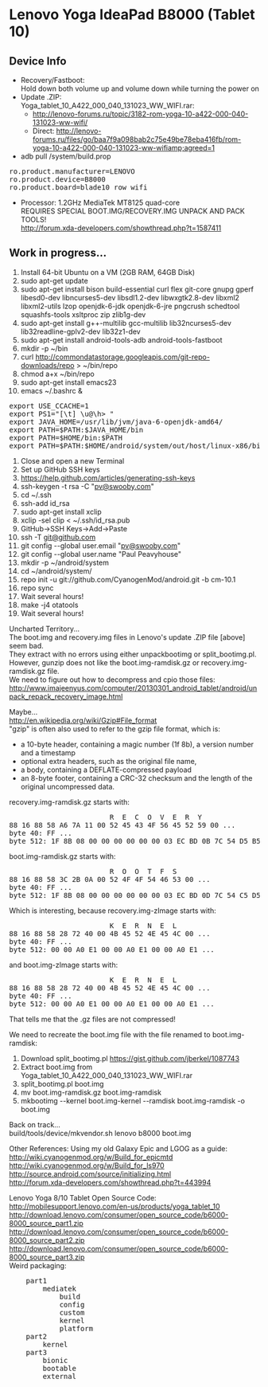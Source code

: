 # Lenovo Yoga IdeaPad B8000 (Tablet 10) #

## Device Info ##
 * Recovery/Fastboot:  
   Hold down both volume up and volume down while turning the power on
 * Update .ZIP:  
   Yoga_tablet_10_A422_000_040_131023_WW_WIFI.rar:  
   * http://lenovo-forums.ru/topic/3182-rom-yoga-10-a422-000-040-131023-ww-wifi/
   * Direct: http://lenovo-forums.ru/files/go/baa7f9a098bab2c75e49be78eba416fb/rom-yoga-10-a422-000-040-131023-ww-wifiamp;agreed=1
  * adb pull /system/build.prop
<pre>
ro.product.manufacturer=LENOVO
ro.product.device=B8000
ro.product.board=blade10_row_wifi
</pre>
  * Processor: 1.2GHz MediaTek MT8125 quad-core  
    REQUIRES SPECIAL BOOT.IMG/RECOVERY.IMG UNPACK AND PACK TOOLS!  
    http://forum.xda-developers.com/showthread.php?t=1587411

## Work in progress... ##
 1. Install 64-bit Ubuntu on a VM (2GB RAM, 64GB Disk)
 1. sudo apt-get update
 1. sudo apt-get install bison build-essential curl flex git-core gnupg gperf libesd0-dev libncurses5-dev libsdl1.2-dev libwxgtk2.8-dev libxml2 libxml2-utils lzop openjdk-6-jdk openjdk-6-jre pngcrush schedtool squashfs-tools xsltproc zip zlib1g-dev
 1. sudo apt-get install g++-multilib gcc-multilib lib32ncurses5-dev lib32readline-gplv2-dev lib32z1-dev
 1. sudo apt-get install android-tools-adb android-tools-fastboot  
 1. mkdir -p ~/bin
 1. curl http://commondatastorage.googleapis.com/git-repo-downloads/repo > ~/bin/repo
 1. chmod a+x ~/bin/repo  
 1. sudo apt-get install emacs23
 1. emacs ~/.bashrc &
<pre>
export USE_CCACHE=1
export PS1="[\t] \u@\h> "
export JAVA_HOME=/usr/lib/jvm/java-6-openjdk-amd64/
export PATH=$PATH:$JAVA_HOME/bin
export PATH=$HOME/bin:$PATH
export PATH=$PATH:$HOME/android/system/out/host/linux-x86/bin
</pre>
 1. Close and open a new Terminal
 1. Set up GitHub SSH keys
   1. https://help.github.com/articles/generating-ssh-keys
   1. ssh-keygen -t rsa -C "pv@swooby.com"
   1. cd ~/.ssh
   1. ssh-add id_rsa
   1. sudo apt-get install xclip
   1. xclip -sel clip < ~/.ssh/id_rsa.pub
   1. GitHub->SSH Keys->Add->Paste
   1. ssh -T git@github.com
 1. git config --global user.email "pv@swooby.com"
 1. git config --global user.name "Paul Peavyhouse"  
 1. mkdir -p ~/android/system
 1. cd ~/android/system/
 1. repo init -u git://github.com/CyanogenMod/android.git -b cm-10.1
 1. repo sync  
 1. Wait several hours!  
 1. make -j4 otatools  
 1. Wait several hours!  

Uncharted Territory...  
The boot.img and recovery.img files in Lenovo's update .ZIP file [above] seem bad.  
They extract with no errors using either unpackbootimg or split_bootimg.pl.  
However, gunzip does not like the boot.img-ramdisk.gz or recovery.img-ramdisk.gz file.  
We need to figure out how to decompress and cpio those files:  
http://www.imajeenyus.com/computer/20130301_android_tablet/android/unpack_repack_recovery_image.html  

Maybe...  
http://en.wikipedia.org/wiki/Gzip#File_format  
"gzip" is often also used to refer to the gzip file format, which is:
 * a 10-byte header, containing a magic number (1f 8b), a version number and a timestamp
 * optional extra headers, such as the original file name,
 * a body, containing a DEFLATE-compressed payload
 * an 8-byte footer, containing a CRC-32 checksum and the length of the original uncompressed data.

recovery.img-ramdisk.gz starts with:
<pre>
                        R  E  C  O  V  E  R  Y
88 16 88 58 A6 7A 11 00 52 45 43 4F 56 45 52 59 00 ...
byte 40: FF ...
byte 512: 1F 8B 08 00 00 00 00 00 00 03 EC BD 0B 7C 54 D5 B5 30
</pre>
boot.img-ramdisk.gz starts with:
<pre>
                        R  O  O  T  F  S
88 16 88 58 3C 2B 0A 00 52 4F 4F 54 46 53 00 ...
byte 40: FF ...
byte 512: 1F 8B 08 00 00 00 00 00 00 03 EC BD 0D 7C 54 C5 D5 38
</pre>

Which is interesting, because recovery.img-zImage starts with:
<pre>
                        K  E  R  N  E  L
88 16 88 58 28 72 40 00 4B 45 52 4E 45 4C 00 ...
byte 40: FF ...
byte 512: 00 00 A0 E1 00 00 A0 E1 00 00 A0 E1 ...
</pre>
and boot.img-zImage starts with:
<pre>
                        K  E  R  N  E  L
88 16 88 58 28 72 40 00 4B 45 52 4E 45 4C 00 ...
byte 40: FF ...
byte 512: 00 00 A0 E1 00 00 A0 E1 00 00 A0 E1 ...
</pre>

That tells me that the .gz files are not compressed!


We need to recreate the boot.img file with the file renamed to boot.img-ramdisk:
 1. Download split_bootimg.pl https://gist.github.com/jberkel/1087743
 1. Extract boot.img from Yoga_tablet_10_A422_000_040_131023_WW_WIFI.rar
 1. split_bootimg.pl boot.img
 1. mv boot.img-ramdisk.gz boot.img-ramdisk
 1. mkbootimg --kernel boot.img-kernel --ramdisk boot.img-ramdisk -o boot.img

Back on track...  
build/tools/device/mkvendor.sh lenovo b8000 boot.img


Other References:
Using my old Galaxy Epic and LGOG as a guide:  
http://wiki.cyanogenmod.org/w/Build_for_epicmtd  
http://wiki.cyanogenmod.org/w/Build_for_ls970  
http://source.android.com/source/initializing.html  
http://forum.xda-developers.com/showthread.php?t=443994  

Lenovo Yoga 8/10 Tablet Open Source Code:  
http://mobilesupport.lenovo.com/en-us/products/yoga_tablet_10  
http://download.lenovo.com/consumer/open_source_code/b6000-8000_source_part1.zip  
http://download.lenovo.com/consumer/open_source_code/b6000-8000_source_part2.zip  
http://download.lenovo.com/consumer/open_source_code/b6000-8000_source_part3.zip  
Weird packaging:
<pre>
    part1 
        mediatek 
            build 
            config 
            custom 
            kernel 
            platform
    part2 
        kernel 
    part3 
        bionic 
        bootable 
        external 
</pre>

